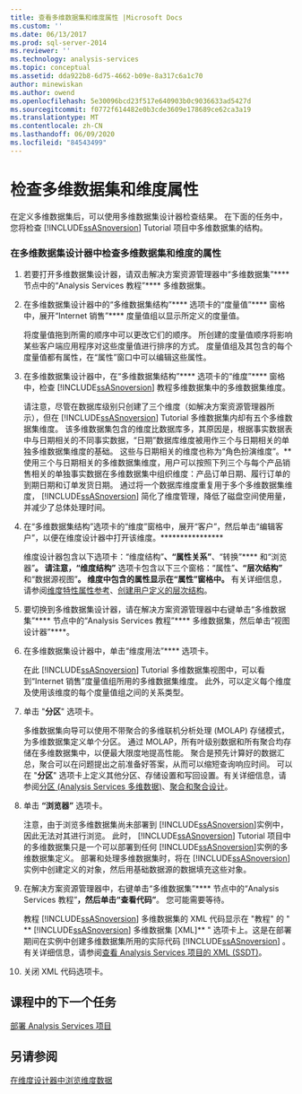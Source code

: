 ```yaml
---
title: 查看多维数据集和维度属性 |Microsoft Docs
ms.custom: ''
ms.date: 06/13/2017
ms.prod: sql-server-2014
ms.reviewer: ''
ms.technology: analysis-services
ms.topic: conceptual
ms.assetid: dda922b8-6d75-4662-b09e-8a317c6a1c70
author: minewiskan
ms.author: owend
ms.openlocfilehash: 5e30096bcd23f517e640903b0c9036633ad5427d
ms.sourcegitcommit: f0772f614482e0b3cde3609e178689ce62ca3a19
ms.translationtype: MT
ms.contentlocale: zh-CN
ms.lasthandoff: 06/09/2020
ms.locfileid: "84543499"
---
```

# <a name="reviewing-cube-and-dimension-properties"></a>检查多维数据集和维度属性
  在定义多维数据集后，可以使用多维数据集设计器检查结果。 在下面的任务中，您将检查 [!INCLUDE[ssASnoversion](../includes/ssasnoversion-md.md)] Tutorial 项目中多维数据集的结构。  
  
### <a name="to-review-cube-and-dimension-properties-in-cube-designer"></a>在多维数据集设计器中检查多维数据集和维度的属性  
  
1.  若要打开多维数据集设计器，请双击解决方案资源管理器中“多维数据集”**** 节点中的“Analysis Services 教程”**** 多维数据集。  
  
2.  在多维数据集设计器中的“多维数据集结构”**** 选项卡的“度量值”**** 窗格中，展开“Internet 销售”**** 度量值组以显示所定义的度量值。  
  
     将度量值拖到所需的顺序中可以更改它们的顺序。 所创建的度量值顺序将影响某些客户端应用程序对这些度量值进行排序的方式。 度量值组及其包含的每个度量值都有属性，在“属性”窗口中可以编辑这些属性。  
  
3.  在多维数据集设计器中，在“多维数据集结构”**** 选项卡的“维度”**** 窗格中，检查 [!INCLUDE[ssASnoversion](../includes/ssasnoversion-md.md)] 教程多维数据集中的多维数据集维度。  
  
     请注意，尽管在数据库级别只创建了三个维度（如解决方案资源管理器所示），但在 [!INCLUDE[ssASnoversion](../includes/ssasnoversion-md.md)] Tutorial 多维数据集内却有五个多维数据集维度。 该多维数据集包含的维度比数据库多，其原因是，根据事实数据表中与日期相关的不同事实数据，“日期”数据库维度被用作三个与日期相关的单独多维数据集维度的基础。 这些与日期相关的维度也称为“角色扮演维度”。** 使用三个与日期相关的多维数据集维度，用户可以按照下列三个与每个产品销售相关的单独事实数据在多维数据集中组织维度：产品订单日期、履行订单的到期日期和订单发货日期。 通过将一个数据库维度重复用于多个多维数据集维度， [!INCLUDE[ssASnoversion](../includes/ssasnoversion-md.md)] 简化了维度管理，降低了磁盘空间使用量，并减少了总体处理时间。  
  
4.  在“多维数据集结构”选项卡的“维度”窗格中，展开“客户”，然后单击“编辑客户”，以便在维度设计器中打开该维度。****************  
  
     维度设计器包含以下选项卡：“维度结构”****、“属性关系”****、“转换”**** 和“浏览器”****。 请注意，“维度结构”**** 选项卡包含以下三个窗格：“属性”****、“层次结构”**** 和“数据源视图”****。 维度中包含的属性显示在“属性”窗格中。**** 有关详细信息，请参阅[维度特性属性参考](multidimensional-models/dimension-attribute-properties-reference.md)、[创建用户定义的层次结构](multidimensional-models/user-defined-hierarchies-create.md)。  
  
5.  要切换到多维数据集设计器，请在解决方案资源管理器中右键单击“多维数据集”**** 节点中的“Analysis Services 教程”**** 多维数据集，然后单击“视图设计器”****。  
  
6.  在多维数据集设计器中，单击“维度用法”**** 选项卡。  
  
     在此 [!INCLUDE[ssASnoversion](../includes/ssasnoversion-md.md)] Tutorial 多维数据集视图中，可以看到“Internet 销售”度量值组所用的多维数据集维度。 此外，可以定义每个维度及使用该维度的每个度量值组之间的关系类型。  
  
7.  单击 "**分区**" 选项卡。  
  
     多维数据集向导可以使用不带聚合的多维联机分析处理 (MOLAP) 存储模式，为多维数据集定义单个分区。 通过 MOLAP，所有叶级别数据和所有聚合均存储在多维数据集中，以便最大限度地提高性能。 聚合是预先计算好的数据汇总，聚合可以在问题提出之前准备好答案，从而可以缩短查询响应时间。 可以在 "**分区**" 选项卡上定义其他分区、存储设置和写回设置。有关详细信息，请参阅[分区 &#40;Analysis Services 多维数据&#41;](multidimensional-models-olap-logical-cube-objects/partitions-analysis-services-multidimensional-data.md)、[聚合和聚合设计](multidimensional-models-olap-logical-cube-objects/aggregations-and-aggregation-designs.md)。  
  
8.  单击 **“浏览器”** 选项卡。  
  
     注意，由于浏览多维数据集尚未部署到 [!INCLUDE[ssASnoversion](../includes/ssasnoversion-md.md)]实例中，因此无法对其进行浏览。 此时， [!INCLUDE[ssASnoversion](../includes/ssasnoversion-md.md)] Tutorial 项目中的多维数据集只是一个可以部署到任何 [!INCLUDE[ssASnoversion](../includes/ssasnoversion-md.md)]实例的多维数据集定义。 部署和处理多维数据集时，将在 [!INCLUDE[ssASnoversion](../includes/ssasnoversion-md.md)] 实例中创建定义的对象，然后用基础数据源的数据填充这些对象。  
  
9. 在解决方案资源管理器中，右键单击“多维数据集”**** 节点中的“Analysis Services 教程”****，然后单击“查看代码”****。 您可能需要等待。  
  
     教程 [!INCLUDE[ssASnoversion](../includes/ssasnoversion-md.md)] 多维数据集的 XML 代码显示在 "教程" 的 " ** [!INCLUDE[ssASnoversion](../includes/ssasnoversion-md.md)] 多维数据集 [XML]** " 选项卡上。这是在部署期间在实例中创建多维数据集所用的实际代码 [!INCLUDE[ssASnoversion](../includes/ssasnoversion-md.md)] 。 有关详细信息，请参阅[查看 Analysis Services 项目的 XML (SSDT)](multidimensional-models/view-the-xml-for-an-analysis-services-project-ssdt.md)。  
  
10. 关闭 XML 代码选项卡。  
  
## <a name="next-task-in-lesson"></a>课程中的下一个任务  
 [部署 Analysis Services 项目](lesson-2-5-deploying-an-analysis-services-project.md)  
  
## <a name="see-also"></a>另请参阅  
 [在维度设计器中浏览维度数据](multidimensional-models/database-dimensions-browse-dimension-data-in-dimension-designer.md)  
  
  
